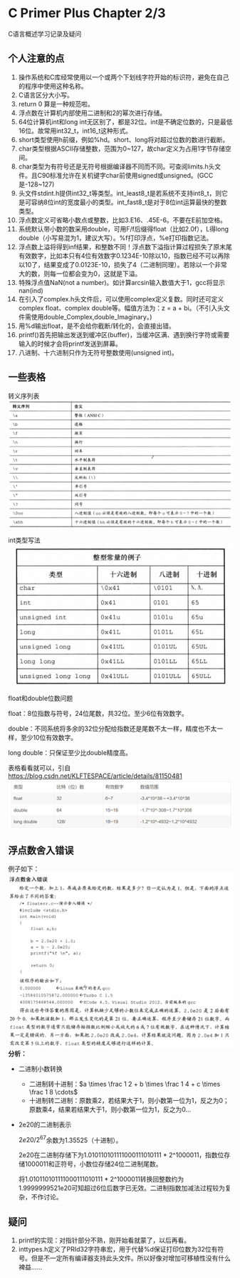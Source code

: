 # C Primer Plus Chapter 2/3

C语言概述学习记录及疑问

## 个人注意的点

1. 操作系统和C库经常使用以一个或两个下划线字符开始的标识符，避免在自己的程序中使用这种名称。
2. C语言区分大小写。
3. return 0 算是一种规范啦。
4. 浮点数在计算机内部使用二进制和2的幂次进行存储。
5. 64位计算机int和long int无区别了，都是32位。int是不确定位数的，只是最低16位。故常用int32_t，int16_t这种形式。
6. short类型使用h前缀，例如%hd。short、long将对超过位数的数进行截断。
7. char类型根据ASCII存储整数，范围为0~127，故char定义为占用1字节存储空间。
8. char类型为有符号还是无符号根据编译器不同而不同。可查阅limits.h头文件。且C90标准允许在关机键字char前使用signed或unsigned。(GCC是-128~127)
9. 头文件stdint.h提供int32_t等类型。int_least8_t是若系统不支持int8_t，则它是可容纳8位int的宽度最小的类型。int_fast8_t是对于8位int运算最快的整数类型。
10. 浮点数定义可省略小数点或整数，比如3.E16、.45E-6。不要在E前加空格。
11. 系统默认带小数的数采用double，可用F/f后缀得float（比如2.0f），L得long double（小写易混为1，建议大写）。%f打印浮点，%e打印指数记法。
12. 浮点数上溢将得到inf结果，和整数不同！浮点数下溢指计算过程损失了原末尾有效数字，比如本只有4位有效数字0.1234E-10除以10，指数已经不可以再除以10了，结果变成了0.0123E-10，损失了4（二进制同理）。若除以一个非常大的数，则每一位都会变为0，这就是下溢。
13. 特殊浮点值NaN(not a number)。如计算arcsin输入数值大于1，gcc将显示nan(ind)
14. 在引入了complex.h头文件后，可以使用complex定义复数。同时还可定义complex float、complex double等。幅值方法为：z = a + bi。（不引入头文件需使用double_Complex,double_Imaginary。)
15. 用%d输出float，是不会给你截断/转化的，会直接出错。
16. printf()首先把输出发送到缓冲区(buffer)，当缓冲区满、遇到换行字符或需要输入的时候才会将printf发送到屏幕。
17. 八进制、十六进制只作为无符号整数使用(unsigned int)。

## 一些表格

转义序列表
![Alt text](picture/转义序列.png)

int类型写法
![Alt text](picture/int类型写法.png)

float和double位数问题

float：8位指数与符号，24位尾数，共32位。至少6位有效数字。

double：不同系统将多余的32位分配给指数还是尾数不太一样，精度也不太一样，至少10位有效数字。

long double：只保证至少比double精度高。

表格看看就可以，引自<https://blog.csdn.net/KLFTESPACE/article/details/81150481>
![Alt text](picture/float&double.png)

## 浮点数舍入错误

例子如下：
![Alt text](picture/浮点数错误.png)
**分析：**

- 二进制小数转换
  
  - 二进制转十进制：$a \times \frac 1 2 + b \times \frac 1 4 + c \times \frac 1 8 \cdots$
  - 十进制转二进制：原数乘2，若结果大于1，则小数第一位为1，反之为0；原数乘4，结果若结果大于1，则小数第一位为1，反之为0…

- 2e20的二进制表示

    $2e20/2^{67}$余数为1.35525（十进制）。

    2e20在二进制存储下为1.010110101111000111010111 * 2^1000011，指数位存储1000011和正符号，小数位存储24位二进制尾数。

    将1.010110101111000111010111 * 2^1000011转换回整数约为1.9999999521e20可知超过6位后数字已无效。二进制指数加减法过程较为复杂，不作讨论。

## 疑问

1. printf的实现：对指针部分不熟，刚开始看就蒙了，以后再看。
2. inttypes.h定义了PRId32字符串宏，用于代替%d保证打印位数为32位有符号。但是不一定所有编译器支持此头文件。所以好像对增加可移植性没有什么裨益……
